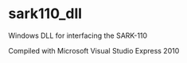 # sark110_dll
Windows DLL for interfacing the SARK-110

Compiled with Microsoft Visual Studio Express 2010
